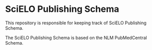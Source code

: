 SciELO Publishing Schema
========================

This repository is responsible for keeping track of SciELO Publishing Schema.

The SciELO Publishing Schema is based on the NLM PubMedCentral Schema.
